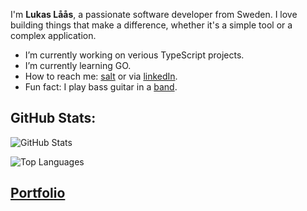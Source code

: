 I'm **Lukas Låås**, a passionate software developer from Sweden. I love building things that make a difference, whether it's a simple tool or a complex application.

- I’m currently working on verious TypeScript projects.
- I’m currently learning GO.
- How to reach me: [salt](https://talent.salt.dev/developer/lukas-l-s) or via [linkedIn](https://www.linkedin.com/in/lukas-l%C3%A5%C3%A5s-48931b251/).
- Fun fact: I play bass guitar in a [band](https://open.spotify.com/artist/7vkplbyIYeIWeSQuCdH2KR?si=so1xteeERA6bPBtzQtD9xQ).

## GitHub Stats:

![GitHub Stats](https://github-readme-stats.vercel.app/api?username=lukas-laas&show_icons=true&theme=default)

![Top Languages](https://github-readme-stats.vercel.app/api/top-langs/?username=lukas-laas&layout=compact&theme=default)

## [Portfolio](https://lukas-laas.vercel.app)
